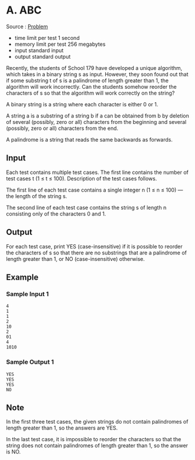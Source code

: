 # A. ABC

Source : [Problem](https://codeforces.com/problemset/problem/1632/A)

- time limit per test 1 second
- memory limit per test 256 megabytes
- input standard input
- output standard output

Recently, the students of School 179 have developed a unique algorithm, which takes in a binary string s
as input. However, they soon found out that if some substring t
of s
is a palindrome of length greater than 1, the algorithm will work incorrectly. Can the students somehow reorder the characters of s
so that the algorithm will work correctly on the string?

A binary string is a string where each character is either 0 or 1.

A string a
is a substring of a string b
if a
can be obtained from b
by deletion of several (possibly, zero or all) characters from the beginning and several (possibly, zero or all) characters from the end.

A palindrome is a string that reads the same backwards as forwards.

## Input

Each test contains multiple test cases. The first line contains the number of test cases t (1 ≤ t ≤ 100). Description of the test cases follows.

The first line of each test case contains a single integer n (1 ≤ n ≤ 100) — the length of the string s.

The second line of each test case contains the string s of length n consisting only of the characters 0 and 1.

## Output

For each test case, print YES (case-insensitive) if it is possible to reorder the characters of s
so that there are no substrings that are a palindrome of length greater than 1, or NO (case-insensitive) otherwise.

## Example

### Sample Input 1

    4
    1
    1
    2
    10
    2
    01
    4
    1010

### Sample Output 1

    YES
    YES
    YES
    NO

## Note

In the first three test cases, the given strings do not contain palindromes of length greater than 1, so the answers are YES.

In the last test case, it is impossible to reorder the characters so that the string does not contain palindromes of length greater than 1, so the answer is NO.
